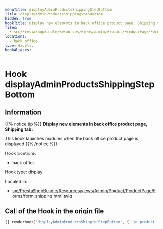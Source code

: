 ```yaml
---
menuTitle: displayAdminProductsShippingStepBottom
Title: displayAdminProductsShippingStepBottom
hidden: true
hookTitle: Display new elements in back office product page, Shipping tab
files:
  - src/PrestaShopBundle/Resources/views/Admin/Product/ProductPage/Forms/form_shipping.html.twig
locations:
  - back office
type: display
hookAliases:
---
```


# Hook displayAdminProductsShippingStepBottom

## Information

{{% notice tip %}}
**Display new elements in back office product page, Shipping tab:** 

This hook launches modules when the back office product page is displayed
{{% /notice %}}

Hook locations: 
  - back office

Hook type: display

Located in: 
  - [src/PrestaShopBundle/Resources/views/Admin/Product/ProductPage/Forms/form_shipping.html.twig](https://github.com/PrestaShop/PrestaShop/blob/8.0.x/src/PrestaShopBundle/Resources/views/Admin/Product/ProductPage/Forms/form_shipping.html.twig)

## Call of the Hook in the origin file

```php
{{ renderhook('displayAdminProductsShippingStepBottom', { 'id_product': id_product }) }}
```